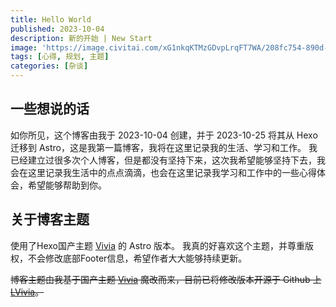 ```yaml
---
title: Hello World
published: 2023-10-04
description: 新的开始 | New Start
image: 'https://image.civitai.com/xG1nkqKTMzGDvpLrqFT7WA/208fc754-890d-4adb-9753-2c963332675d/width=2048/01651-1456859105-(colour_1.5),girl,_Blue,yellow,green,cyan,purple,red,pink,_best,8k,UHD,masterpiece,male%20focus,%201boy,gloves,%20ponytail,%20long%20hair,.jpeg'
tags: [心得, 规划, 主题]
categories: [杂谈]
---
```


## 一些想说的话

如你所见，这个博客由我于 2023-10-04 创建，并于 2023-10-25 将其从 Hexo 迁移到 Astro，这是我第一篇博客，我将在这里记录我的生活、学习和工作。
我已经建立过很多次个人博客，但是都没有坚持下来，这次我希望能够坚持下去，我会在这里记录我生活中的点点滴滴，也会在这里记录我学习和工作中的一些心得体会，希望能够帮助到你。

## 关于博客主题

使用了Hexo国产主题 [Vivia](https://github.com/saicaca/hexo-theme-vivia) 的 Astro 版本。
我真的好喜欢这个主题，并尊重版权，不会修改底部Footer信息，希望作者大大能够持续更新。

~~博客主题由我基于国产主题 [Vivia](https://github.com/saicaca/hexo-theme-vivia) 魔改而来，目前已将修改版本开源于 Github 上 [LVivia](https://github.com/Leosouthey/hexo-theme-vivia)。~~